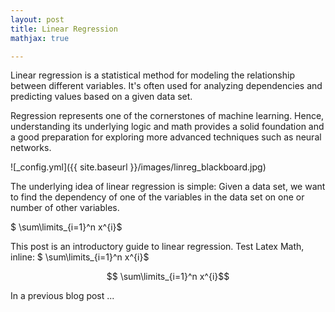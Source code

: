 ```yaml
---
layout: post
title: Linear Regression
mathjax: true

---
```


Linear regression is a statistical method for modeling the relationship between different variables. 
It's often used for analyzing dependencies and predicting values based on a given data set.

Regression represents one of the cornerstones of machine learning. 
Hence, understanding its underlying logic and math provides a solid foundation and a good preparation for exploring more advanced techniques such as neural networks.

![_config.yml]({{ site.baseurl }}/images/linreg_blackboard.jpg)

The underlying idea of linear regression is simple: Given a data set, we want to find the dependency of one of the variables in the data set on one or number of other variables.

$ \sum\limits_{i=1}^n x^{i}$

This post is an introductory guide to linear regression. 
Test Latex Math, inline: $ \sum\limits_{i=1}^n x^{i}$

$$ \sum\limits_{i=1}^n x^{i}$$

In a previous blog post ... 
